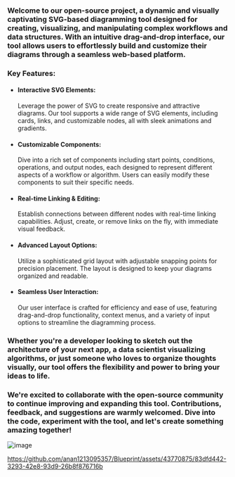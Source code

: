 ### Welcome to our open-source project, a dynamic and visually captivating SVG-based diagramming tool designed for creating, visualizing, and manipulating complex workflows and data structures. With an intuitive drag-and-drop interface, our tool allows users to effortlessly build and customize their diagrams through a seamless web-based platform.

### Key Features:

* #### Interactive SVG Elements:
  Leverage the power of SVG to create responsive and attractive diagrams. Our tool supports a wide range of SVG elements, including cards, links, and customizable nodes, all with sleek animations and gradients.
    
* #### Customizable Components:
  Dive into a rich set of components including start points, conditions, operations, and output nodes, each designed to represent different aspects of a workflow or algorithm. Users can easily modify these components to suit their specific needs.
    
* #### Real-time Linking & Editing:
  Establish connections between different nodes with real-time linking capabilities. Adjust, create, or remove links on the fly, with immediate visual feedback.
    
* #### Advanced Layout Options:
  Utilize a sophisticated grid layout with adjustable snapping points for precision placement. The layout is designed to keep your diagrams organized and readable.
    
* #### Seamless User Interaction:
  Our user interface is crafted for efficiency and ease of use, featuring drag-and-drop functionality, context menus, and a variety of input options to streamline the diagramming process.
    
### Whether you're a developer looking to sketch out the architecture of your next app, a data scientist visualizing algorithms, or just someone who loves to organize thoughts visually, our tool offers the flexibility and power to bring your ideas to life.

### We're excited to collaborate with the open-source community to continue improving and expanding this tool. Contributions, feedback, and suggestions are warmly welcomed. Dive into the code, experiment with the tool, and let's create something amazing together!


![image](https://github.com/anan1213095357/Blueprint/assets/43770875/b3a7580c-0bc9-47e1-840e-75b1763ca60d)


https://github.com/anan1213095357/Blueprint/assets/43770875/83dfd442-3293-42e8-93d9-26b8f876716b

